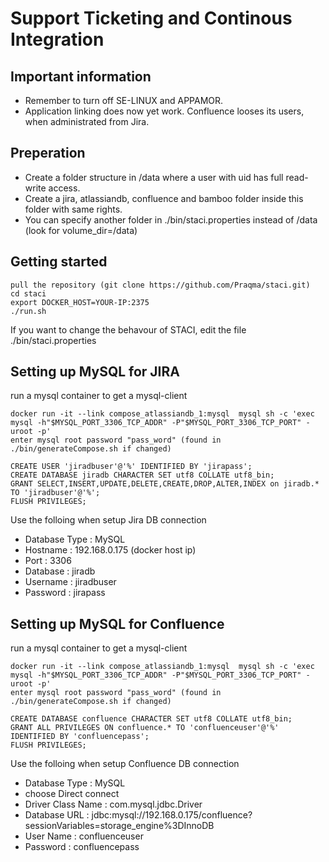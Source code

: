 # Support Ticketing and Continous Integration

## Important information
- Remember to turn off SE-LINUX and APPAMOR.
- Application linking does now yet work. Confluence looses its users, when administrated from Jira.

## Preperation
- Create a folder structure in /data where a user with uid has full read-write access. 
- Create a jira, atlassiandb, confluence and bamboo folder inside this folder with same rights. 
- You can specify another folder in ./bin/staci.properties instead of /data (look for volume_dir=/data)

## Getting started
```
pull the repository (git clone https://github.com/Praqma/staci.git)
cd staci
export DOCKER_HOST=YOUR-IP:2375
./run.sh
```

If you want to change the behavour of STACI, edit the file ./bin/staci.properties

## Setting up MySQL for JIRA
run a mysql container to get a mysql-client
```
docker run -it --link compose_atlassiandb_1:mysql  mysql sh -c 'exec mysql -h"$MYSQL_PORT_3306_TCP_ADDR" -P"$MYSQL_PORT_3306_TCP_PORT" -uroot -p'
enter mysql root password "pass_word" (found in ./bin/generateCompose.sh if changed)

CREATE USER 'jiradbuser'@'%' IDENTIFIED BY 'jirapass';
CREATE DATABASE jiradb CHARACTER SET utf8 COLLATE utf8_bin;
GRANT SELECT,INSERT,UPDATE,DELETE,CREATE,DROP,ALTER,INDEX on jiradb.* TO 'jiradbuser'@'%';
FLUSH PRIVILEGES;
```

Use the folloing when setup Jira DB connection
- Database Type : MySQL
- Hostname : 192.168.0.175  (docker host ip)
- Port : 3306
- Database : jiradb
- Username : jiradbuser
- Password : jirapass

## Setting up MySQL for Confluence
run a mysql container to get a mysql-client
```
docker run -it --link compose_atlassiandb_1:mysql  mysql sh -c 'exec mysql -h"$MYSQL_PORT_3306_TCP_ADDR" -P"$MYSQL_PORT_3306_TCP_PORT" -uroot -p'
enter mysql root password "pass_word" (found in ./bin/generateCompose.sh if changed)

CREATE DATABASE confluence CHARACTER SET utf8 COLLATE utf8_bin;
GRANT ALL PRIVILEGES ON confluence.* TO 'confluenceuser'@'%' IDENTIFIED BY 'confluencepass';
FLUSH PRIVILEGES;
```

Use the folloing when setup Confluence DB connection
- Database Type : MySQL
- choose Direct connect
- Driver Class Name : com.mysql.jdbc.Driver
- Database URL : jdbc:mysql://192.168.0.175/confluence?sessionVariables=storage_engine%3DInnoDB
- User Name : confluenceuser
- Password : confluencepass
